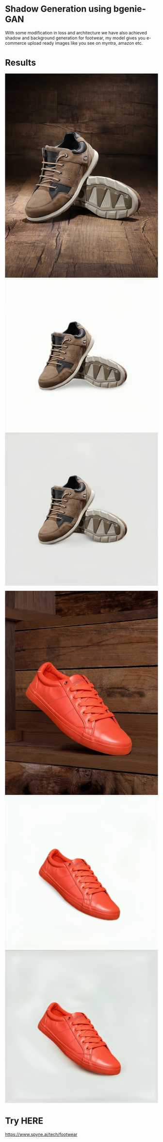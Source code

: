 # Shadow Generation using bgenie-GAN
With some modification in loss and architecture we have also achieved shadow and background generation for footwear, my model gives you e-commerce upload ready images like you see on myntra, amazon etc.

# Results 

![](results/21.jpg)
![](results/21_white.png )
![](results/21_grey.png)

![](results/23.jpg)
![](results/23_white.png )
![](results/23_grey.png)

# Try HERE

https://www.spyne.ai/tech/footwear
